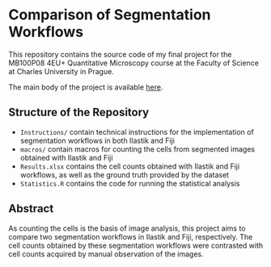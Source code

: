 # Comparison of Segmentation Workflows
This repository contains the source code of my final project for the MB100P08 4EU+ Quantitative Microscopy course at the Faculty of Science at Charles University in Prague.

The main body of the project is available [here](https://github.com/bn-codes/comparison-of-segmentation-workflows/blob/main/Project.pdf).

## Structure of the Repository

* `Instructions/` contain technical instructions for the implementation of segmentation workflows in both Ilastik and Fiji
* `macros/` contain macros for counting the cells from segmented images obtained with Ilastik and Fiji
* `Results.xlsx` contains the cell counts obtained with Ilastik and Fiji workflows, as well as the ground truth provided by the dataset
* `Statistics.R` contains the code for running the statistical analysis

## Abstract

As counting the cells is the basis of image analysis, this project aims to compare two segmentation workflows in Ilastik and Fiji, respectively. The cell counts obtained by these segmentation workflows were contrasted with cell counts acquired by manual observation of the images.
